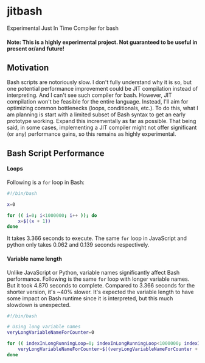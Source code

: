 # jitbash
Experimental Just In Time Compiler for bash

#### Note: This is a highly experimental project. Not guaranteed to be useful in present or/and future!

## Motivation

Bash scripts are notoriously slow. I don't fully understand why it is so, but one potential performance improvement could be JIT compilation instead of interpreting. And I can't see such compiler for bash. However, JIT compilation won't be feasible for the entire language. Instead, I'll aim for optimizing common bottlenecks (loops, conditionals, etc.). To do this, what I am planning is start with a limited subset of Bash syntax to get an early prototype working. Expand this incrementally as far as possible. That being said, in some cases, implementing a JIT compiler might not offer significant (or any) performance gains, so this remains as highly experimental.

## Bash Script Performance 

#### Loops 
Following is a `for` loop in Bash: 

```bash
#!/bin/bash

x=0

for (( i=0; i<1000000; i++ )); do
    x=$((x + 1))
done
```

It takes 3.366 seconds to execute. The same `for` loop in JavaScript and python only takes 0.062 and 0.139 seconds respectively.    

#### Variable name length

Unlike JavaScript or Python, variable names significantly affect Bash performance. Following is the same `for` loop with longer variable names. But it took 4.870 seconds to complete. Compared to 3.366 seconds for the shorter version, it's ~40% slower. It's expected the variable length to have some impact on Bash runtime since it is interpreted, but this much  slowdown is unexpected.

```bash
#!/bin/bash

# Using long variable names
veryLongVariableNameForCounter=0

for (( indexInLongRunningLoop=0; indexInLongRunningLoop<1000000; indexInLongRunningLoop++ )); do
    veryLongVariableNameForCounter=$((veryLongVariableNameForCounter + 1))
done
```


